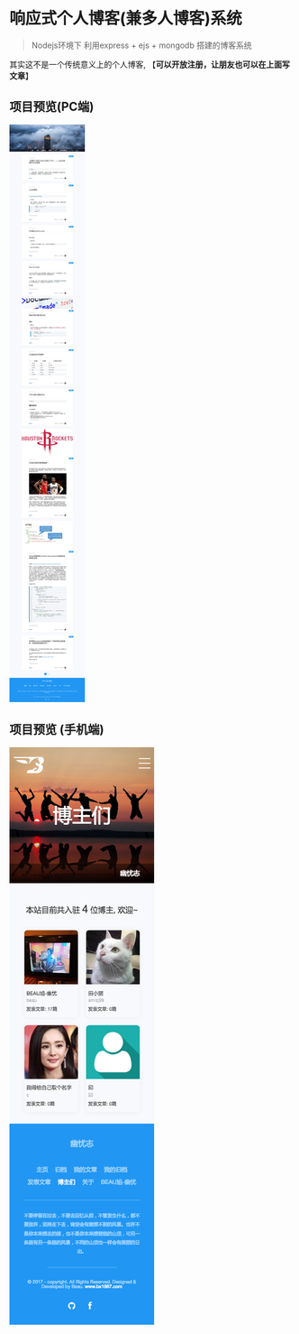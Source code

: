 # 响应式个人博客(兼多人博客)系统

> Nodejs环境下 利用express + ejs + mongodb 搭建的博客系统

其实这不是一个传统意义上的个人博客, 【**可以开放注册，让朋友也可以在上面写文章**】

## 项目预览(PC端)

![项目截图](https://github.com/blff122620/blog/blob/master/static/img/blogpc.jpg?raw=true)

## 项目预览 (手机端)

![项目截图](https://github.com/blff122620/blog/blob/master/static/img/blogm.png?raw=true)
